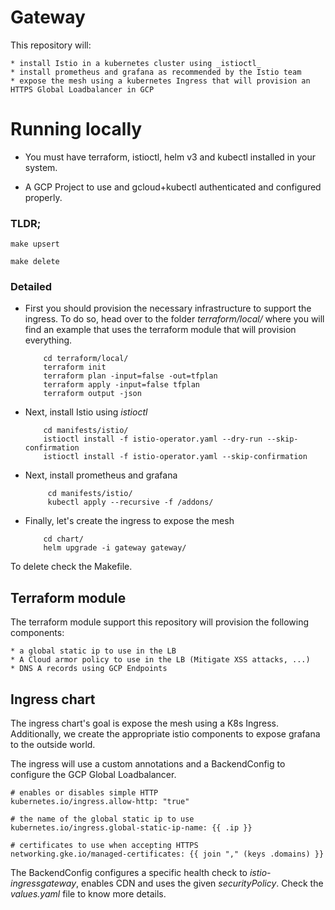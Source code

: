 # Gateway

This repository will:
    
    * install Istio in a kubernetes cluster using _istioctl_
    * install prometheus and grafana as recommended by the Istio team
    * expose the mesh using a kubernetes Ingress that will provision an HTTPS Global Loadbalancer in GCP

# Running locally

 * You must have terraform, istioctl, helm v3 and kubectl installed in your system.
 
 * A GCP Project to use and gcloud+kubectl authenticated and configured properly.

### TLDR;
    
    make upsert
    
    make delete

### Detailed
* First you should provision the necessary infrastructure to support the ingress. To do so, head over to the folder
_terraform/local/_ where you will find an example that uses the terraform module that will provision everything.

    ```
        cd terraform/local/
        terraform init
        terraform plan -input=false -out=tfplan
        terraform apply -input=false tfplan
        terraform output -json
    ```

* Next, install Istio using _istioctl_

    ```
        cd manifests/istio/
        istioctl install -f istio-operator.yaml --dry-run --skip-confirmation
        istioctl install -f istio-operator.yaml --skip-confirmation
    ``` 
 
* Next, install prometheus and grafana
 
    ```
         cd manifests/istio/
         kubectl apply --recursive -f /addons/
     ``` 

* Finally, let's create the ingress to expose the mesh
 
     ```
         cd chart/
         helm upgrade -i gateway gateway/
     ``` 
  
To delete check the Makefile.

## Terraform module

The terraform module support this repository will provision the following components:

    * a global static ip to use in the LB
    * A Cloud armor policy to use in the LB (Mitigate XSS attacks, ...)
    * DNS A records using GCP Endpoints

## Ingress chart

The ingress chart's goal is expose the mesh using a K8s Ingress. Additionally, we create the appropriate istio components
to expose grafana to the outside world.

The ingress will use a custom annotations and a BackendConfig to configure the GCP Global Loadbalancer.

    # enables or disables simple HTTP
    kubernetes.io/ingress.allow-http: "true"
    
    # the name of the global static ip to use
    kubernetes.io/ingress.global-static-ip-name: {{ .ip }}
    
    # certificates to use when accepting HTTPS
    networking.gke.io/managed-certificates: {{ join "," (keys .domains) }} 

The BackendConfig configures a specific health check to *istio-ingressgateway*, enables CDN and uses the given *securityPolicy*.
Check the *values.yaml* file to know more details. 
